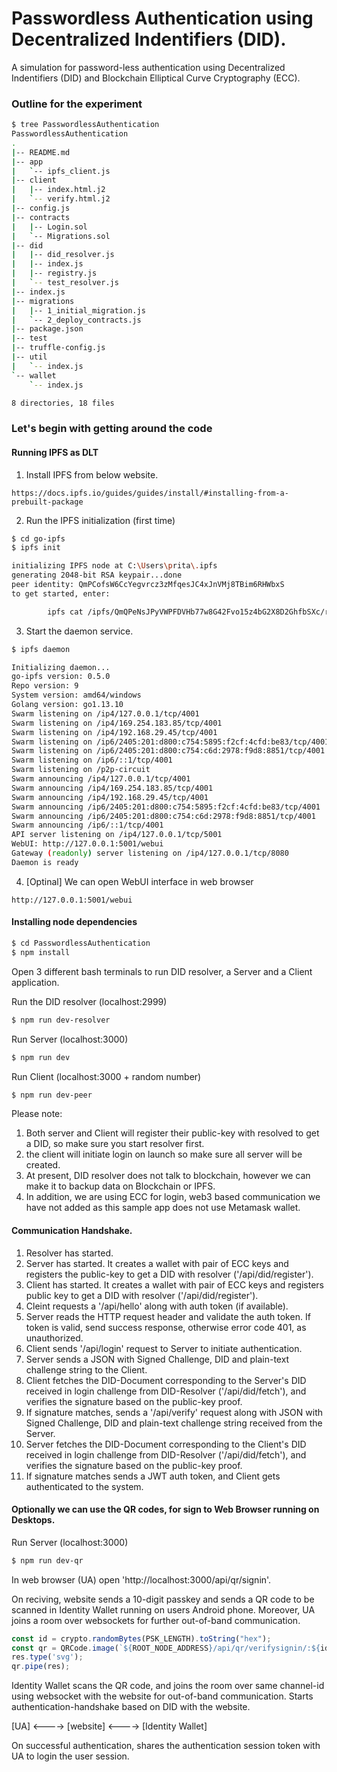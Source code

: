 # Passwordless Authentication using Decentralized Indentifiers (DID).
A simulation for password-less authentication using Decentralized Indentifiers (DID) and Blockchain Elliptical Curve Cryptography (ECC).


### Outline for the experiment

```bash
$ tree PasswordlessAuthentication
PasswordlessAuthentication
.
|-- README.md
|-- app
|   `-- ipfs_client.js
|-- client
|   |-- index.html.j2
|   `-- verify.html.j2
|-- config.js
|-- contracts
|   |-- Login.sol
|   `-- Migrations.sol
|-- did
|   |-- did_resolver.js
|   |-- index.js
|   |-- registry.js
|   `-- test_resolver.js
|-- index.js
|-- migrations
|   |-- 1_initial_migration.js
|   `-- 2_deploy_contracts.js
|-- package.json
|-- test
|-- truffle-config.js
|-- util
|   `-- index.js
`-- wallet
    `-- index.js

8 directories, 18 files

```

### Let's begin with getting around the code

#### Running IPFS as DLT
1. Install IPFS from below website.

```
https://docs.ipfs.io/guides/guides/install/#installing-from-a-prebuilt-package
```

2. Run the IPFS initialization (first time)

```bash
$ cd go-ipfs
$ ipfs init

initializing IPFS node at C:\Users\prita\.ipfs
generating 2048-bit RSA keypair...done
peer identity: QmPCofsW6CcYegvrcz3zMfqesJC4xJnVMj8TBim6RHWbxS
to get started, enter:

        ipfs cat /ipfs/QmQPeNsJPyVWPFDVHb77w8G42Fvo15z4bG2X8D2GhfbSXc/readme
```

3. Start the daemon service.

```bash
$ ipfs daemon

Initializing daemon...
go-ipfs version: 0.5.0
Repo version: 9
System version: amd64/windows
Golang version: go1.13.10
Swarm listening on /ip4/127.0.0.1/tcp/4001
Swarm listening on /ip4/169.254.183.85/tcp/4001
Swarm listening on /ip4/192.168.29.45/tcp/4001
Swarm listening on /ip6/2405:201:d800:c754:5895:f2cf:4cfd:be83/tcp/4001
Swarm listening on /ip6/2405:201:d800:c754:c6d:2978:f9d8:8851/tcp/4001
Swarm listening on /ip6/::1/tcp/4001
Swarm listening on /p2p-circuit
Swarm announcing /ip4/127.0.0.1/tcp/4001
Swarm announcing /ip4/169.254.183.85/tcp/4001
Swarm announcing /ip4/192.168.29.45/tcp/4001
Swarm announcing /ip6/2405:201:d800:c754:5895:f2cf:4cfd:be83/tcp/4001
Swarm announcing /ip6/2405:201:d800:c754:c6d:2978:f9d8:8851/tcp/4001
Swarm announcing /ip6/::1/tcp/4001
API server listening on /ip4/127.0.0.1/tcp/5001
WebUI: http://127.0.0.1:5001/webui
Gateway (readonly) server listening on /ip4/127.0.0.1/tcp/8080
Daemon is ready

```

4. [Optinal] We can open WebUI interface in web browser

```
http://127.0.0.1:5001/webui
```

#### Installing node dependencies

```bash
$ cd PasswordlessAuthentication
$ npm install
```

Open 3 different bash terminals to run DID resolver, a Server and a Client application.

Run the DID resolver (localhost:2999)
```bash
$ npm run dev-resolver
```

Run Server (localhost:3000)
```bash
$ npm run dev
```

Run Client (localhost:3000 + random number)
```bash
$ npm run dev-peer
```


Please note:
1. Both server and Client will register their public-key with resolved to get a DID, so make sure you start resolver first.
2. the client will initiate login on launch so make sure all server will be created.
3. At present, DID resolver does not talk to blockchain, however we can make it to backup data on Blockchain or IPFS.
4. In addition, we are using ECC for login, web3 based communication we have not added as this sample app does not use Metamask wallet.

#### Communication Handshake.
1. Resolver has started.
2. Server has started. It creates a wallet with pair of ECC keys and registers the public-key to get a DID with resolver ('/api/did/register').
3. Client has started. It creates a wallet with pair of ECC keys and registers public key to get a DID with resolver ('/api/did/register').
4. Cleint requests a '/api/hello' along with auth token (if available).
5. Server reads the HTTP request header and validate the auth token. If token is valid, send success response, otherwise error code 401, as unauthorized.
6. Client sends '/api/login' request to Server to initiate authentication.
7. Server sends a JSON with Signed Challenge, DID and plain-text challenge string to the Client.
8. Client fetches the DID-Document corresponding to the Server's DID received in login challenge from DID-Resolver ('/api/did/fetch'), and verifies the signature based on the public-key proof.
9. If signature matches, sends a '/api/verify' request along with JSON with Signed Challenge, DID and plain-text challenge string received from the Server.
10. Server fetches the DID-Document corresponding to the Client's DID received in login challenge from DID-Resolver ('/api/did/fetch'), and verifies the signature based on the public-key proof.
11. If signature matches sends a JWT auth token, and Client gets authenticated to the system.


#### Optionally we can use the QR codes, for sign to Web Browser running on Desktops.
Run Server (localhost:3000)

```bash
$ npm run dev-qr
```

In web browser (UA) open 'http://localhost:3000/api/qr/signin'.

On reciving, website sends a 10-digit passkey and sends a QR code to be scanned in Identity Wallet running on users Android phone. Moreover, UA joins a room over websockets for further out-of-band communication.

```javascript
const id = crypto.randomBytes(PSK_LENGTH).toString("hex");
const qr = QRCode.image(`${ROOT_NODE_ADDRESS}/api/qr/verifysignin/:${id}`, { type: 'svg' });
res.type('svg');
qr.pipe(res);
```

Identity Wallet scans the QR code, and joins the room over same channel-id using websocket with the website for out-of-band communication. Starts authentication-handshake based on DID with the website.

[UA] <----> [website] <----> [Identity Wallet]

On successful authentication, shares the authentication session token with UA to login the user session.
